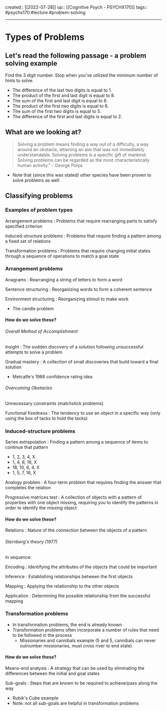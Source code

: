 created:: [[2022-07-28]]
up:: [[Cognitive Psych - PSYCHX170]]
tags:: #psychx170 #lecture #problem-solving 
***
# Types of Problems

## Let's read the following passage - a problem solving example

Find the 3 digit number. Stop when you've utilized the minimum number of hints to solve.
- The difference of the last two digits is equal to 1.
- The product of the first and last digit is equal to 8.
- The sum of the first and last digit is equal to 6.
- The product of the first two digits is equal to 6.
- The sum of the first two digits is equal to 5.
- The difference of the first and last digits is equal to 2.

## What are we looking at?

> Solving a problem means finding a way out of a difficulty, a way around an obstacle, attaining an aim that was not immediately understandable. Solving problems is a specific gift of mankind: Solving problems can be regarded as the most characteristically human activity." - George Polya

- Note that (since this was stated) other species have been proven to solve problems as well

## Classifying problems

### Examples of problem types

Arrangement problems
: Problems that require rearranging parts to satisfy specified criterion

Induced-structure problems
: Problems that require finding a pattern among a fixed set of relations

Transformation problems
: Problems that require changing initial states through a sequence of operations to match a goal state

### Arrangement problems

Anagrams
: Rearranging a string of letters to form a word

Sentence structuring
: Reorganizing words to form a coherent sentence

Environment structuring
: Reorganizing stimuli to make work
  - The candle problem 

#### How do we solve these?
###### Overall Method of Accomplishment

Insight
: The sudden discovery of a solution following unsuccessful attempts to solve a problem

Gradual mastery
: A collection of small discoveries that build toward a final solution
- Metcalfe's 1986 confidence rating idea

###### Overcoming Obstacles

Unnecessary constraints (matchstick problems)

Functional fixedness
: The tendency to use an object in a specific way (only using the box of tacks to hold the tacks)

### Induced-structure problems

Series extrapolation
: Finding a pattern among a sequence of items to continue that pattern
- 1, 2, 3, 4, X
- 1, 4, 8, 16, X
- 18, 10, 6, 4, X
- 1, 5, 7, 16, X

Analogy problem
: A four-term problem that requires finding the answer that completes the relation

Progressive matrices test
: A collection of objects with a pattern of properties with one object missing, requiring you to identify the patterns in order to identify the missing object

#### How do we solve these?

Relations
: Nature of the connection between the objects of a pattern

###### Sternberg's theory (1977)

In sequence:

Encoding
: Identifying the attributes of the objects that could be important

Inference
: Establishing relationships between the first objects

Mapping
: Applying the relationship to the other objects

Application
: Determining the possible relationship from the successful mapping

### Transformation problems

- In transformation problems, the end is already known
- Transformation problems often incorporate a number of rules that need to be followed in the process
  - Missionaries and cannibals example (5 and 5, cannibals can never outnumber missionaries, must cross river to end state)

#### How do we solve these?

Means-end analysis
: A strategy that can be used by eliminating the differences between the initial and goal states

Sub-goals
: Steps that are known to be required to achieve/pass along the way
- Rubik's Cube example
- Note: not all sub-goals are helpful in transformation problems

